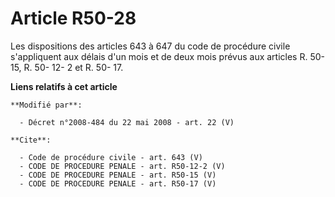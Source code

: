 # Article R50-28

Les dispositions des articles 643 à 647 du code de procédure civile s'appliquent aux délais d'un mois et de deux mois prévus
aux articles R. 50- 15, 
R. 50- 12- 2 et R. 50- 17.

**Liens relatifs à cet article**

	**Modifié par**:

	  - Décret n°2008-484 du 22 mai 2008 - art. 22 (V)

	**Cite**:

	  - Code de procédure civile - art. 643 (V)
	  - CODE DE PROCEDURE PENALE - art. R50-12-2 (V)
	  - CODE DE PROCEDURE PENALE - art. R50-15 (V)
	  - CODE DE PROCEDURE PENALE - art. R50-17 (V)
